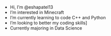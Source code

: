- Hi, I’m @eshapatel13
- I’m interested in Minecraft
- I’m currently learning to code C++ and Python
- I’m looking to better my coding skills]
- Currently majoring in Data Science


